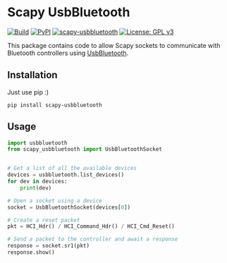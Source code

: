 # Scapy UsbBluetooth

[![Build](https://github.com/antoniovazquezblanco/scapy-usbbluetooth/actions/workflows/build.yml/badge.svg)](https://github.com/antoniovazquezblanco/scapy-usbbluetooth/actions/workflows/build.yml)
[![PyPI](https://img.shields.io/pypi/v/scapy-usbbluetooth)](https://pypi.org/project/scapy-usbbluetooth/)
[![scapy-usbbluetooth](https://snyk.io/advisor/python/scapy-usbbluetooth/badge.svg)](https://snyk.io/advisor/python/scapy-usbbluetooth)
[![License: GPL v3](https://img.shields.io/badge/License-GPLv3-blue.svg)](LICENSE.md)

This package contains code to allow Scapy sockets to communicate with Bluetooth controllers using [UsbBluetooth](https://github.com/antoniovazquezblanco/usbbluetooth).


## Installation

Just use pip :)

```
pip install scapy-usbbluetooth
```


## Usage

```python
import usbbluetooth
from scapy_usbbluetooth import UsbBluetoothSocket


# Get a list of all the available devices
devices = usbbluetooth.list_devices()
for dev in devices:
    print(dev)

# Open a socket using a device
socket = UsbBluetoothSocket(devices[0])

# Create a reset packet
pkt = HCI_Hdr() / HCI_Command_Hdr() / HCI_Cmd_Reset()

# Send a packet to the controller and await a response
response = socket.sr1(pkt)
response.show()
```
